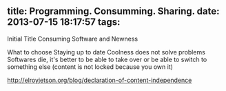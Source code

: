 title: Programming. Consumming. Sharing.
date: 2013-07-15 18:17:57
tags:
---

Initial Title
 Consuming Software and Newness

What to choose
Staying up to date
Coolness does not solve problems
Softwares die, it's better to be able to take over or be able to switch to something else (content is not locked because you own it)

http://elroyjetson.org/blog/declaration-of-content-independence
